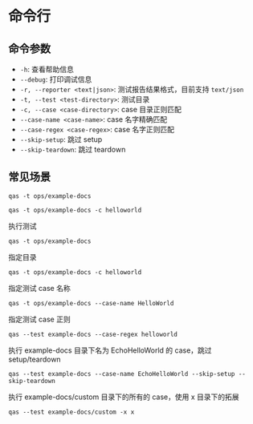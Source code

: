 # 命令行

## 命令参数

- `-h`: 查看帮助信息
- `--debug`: 打印调试信息
- `-r, --reporter <text|json>`: 测试报告结果格式，目前支持 `text/json`
- `-t, --test <test-directory>`: 测试目录
- `-c, --case <case-directory>`: case 目录正则匹配
- `--case-name <case-name>`: case 名字精确匹配
- `--case-regex <case-regex>`: case 名字正则匹配
- `--skip-setup`: 跳过 setup
- `--skip-teardown`: 跳过 teardown

## 常见场景

```shell
qas -t ops/example-docs

qas -t ops/example-docs -c helloworld
```

执行测试

```shell
qas -t ops/example-docs
```

指定目录

```shell
qas -t ops/example-docs -c helloworld
```

指定测试 case 名称

```shell
qas -t ops/example-docs --case-name HelloWorld
```
指定测试 case 正则

```shell
qas --test example-docs --case-regex helloworld
```

执行 example-docs 目录下名为 EchoHelloWorld 的 case，跳过 setup/teardown

```shell
qas --test example-docs --case-name EchoHelloWorld --skip-setup --skip-teardown
```

执行 example-docs/custom 目录下的所有的 case，使用 x 目录下的拓展

```shell
qas --test example-docs/custom -x x
```
